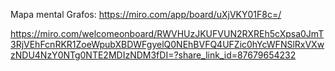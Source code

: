 Mapa mental Grafos: https://miro.com/app/board/uXjVKY01F8c=/

https://miro.com/welcomeonboard/RWVHUzJKUFVUN2RXREh5cXpsa0JmT3RjVEhFcnRKR1ZoeWpubXBDWFgyelQ0NEhBVFQ4UFZic0hYcWFNSlRxVXwzNDU4NzY0NTg0NTE2MDIzNDM3fDI=?share_link_id=87679654232